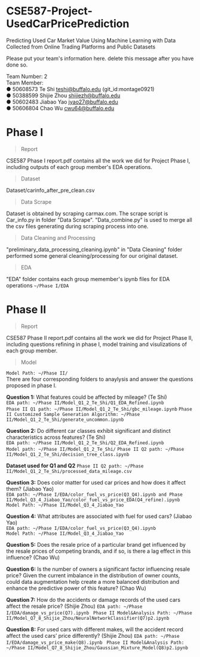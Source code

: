# CSE587-Project-UsedCarPricePrediction

Predicting Used Car Market Value Using Machine Learning with Data Collected from Online Trading Platforms and Public Datasets

Please put your team's information here. delete this message after you have done so.

Team Number: 2  
Team Member:  
● 50608573 Te Shi teshi@buffalo.edu (git_id:montage0921)  
● 50388599 Shijie Zhou shijiezh@buffalo.edu  
● 50602483 Jiabao Yao jyao27@buffalo.edu  
● 50606804 Chao Wu cwu64@buffalo.edu

# Phase I

> Report

CSE587 Phase I report.pdf contains all the work we did for Project Phase I, including outputs of each group member's EDA operations.

> Dataset

Dataset/carinfo_after_pre_clean.csv

> Data Scrape

Dataset is obtained by scraping carmax.com. The scrape script is Car_info.py in folder "Data Scrape". "Data_combine.py" is used to merge all the csv files generating during scraping process into one.

> Data Cleaning and Processing

"preliminary_data_processing_cleaning.ipynb" in "Data Cleaning" folder performed some general cleaning/processing for our original dataset.

> EDA

"EDA" folder contains each group memember's ipynb files for EDA operations
`~/Phase I/EDA`

# Phase II

> Report

CSE587 Phase II report.pdf contains all the work we did for Project Phase II, including questions refining in phase I, model training and visulizations of each group member.

> Model

`Model Path: ~/Phase II/`  
There are four corresponding folders to anaylysis and answer the questions proposed in phase I.

**Question 1:** What features could be affected by mileage? (Te Shi)  
`EDA path: ~/Phase II/Model_Q1_2_Te_Shi/Q1_EDA_Refined.ipynb`  
`Phase II Q1 path: ~/Phase II/Model_Q1_2_Te_Shi/gbc_mileage.ipynb`
`Phase II Customized Sample Generation Algorithm: ~/Phase II/Model_Q1_2_Te_Shi/generate_uncommon.ipynb`

**Question 2:** Do different car classes exhibit significant and distinct characteristics across features? (Te Shi)  
`EDA path: ~/Phase II/Model_Q1_2_Te_Shi/Q2_EDA_Refined.ipynb`  
`Model path: ~/Phase II/Model_Q1_2_Te_Shi/`
`Phase II Q2 path: ~/Phase II/Model_Q1_2_Te_Shi/decision_tree_class.ipynb`

**Dataset used for Q1 and Q2**
`Phase II Q2 path: ~/Phase II/Model_Q1_2_Te_Shi/processed_data_mileage.csv`

**Question 3:** Does color matter for used car prices and how does it affect them? (Jiabao Yao)  
`EDA path: ~/Phase I/EDA/color_fuel_vs_price(Q3_Q4).ipynb and Phase II/Model_Q3_4_Jiabao_Yao/color_fuel_vs_price_EDA(Q4_refine).ipynb`  
`Model Path: ~/Phase II/Model_Q3_4_Jiabao_Yao`

**Question 4:** What attributes are associated with fuel for used cars? (Jiabao Yao)  
`EDA path: ~/Phase I/EDA/color_fuel_vs_price(Q3_Q4).ipynb`  
`Model Path: ~/Phase II/Model_Q3_4_Jiabao_Yao`

**Question 5:** Does the resale price of a particular brand get influenced by the resale prices of competing brands, and if so, is there a lag effect in this influence? (Chao Wu)

**Question 6:** Is the number of owners a significant factor influencing resale price? Given the current imbalance in the distribution of owner counts, could data augmentation help create a more balanced distribution and enhance the predictive power of this feature? (Chao Wu)

**Question 7:** How do the accidents or damage records of the used cars affect the resale price? (Shijie Zhou)
`EDA path: ~/Phase I/EDA/damage_vs_price(Q7).ipynb `
`Phase II Model&Analysis Path: ~/Phase II/Model_Q7_8_Shijie_Zhou/NeuralNetworkClassifier(Q7)p2.ipynb`

**Question 8:** For used cars with different makes, will the accident record affect the used cars’ price differently? (Shijie Zhou)
`EDA path: ~/Phase I/EDA/damage_vs_price_make(Q8).ipynb `
`Phase II Model&Analysis Path: ~/Phase II/Model_Q7_8_Shijie_Zhou/Gaussian_Mixture_Model(Q8)p2.ipynb`
